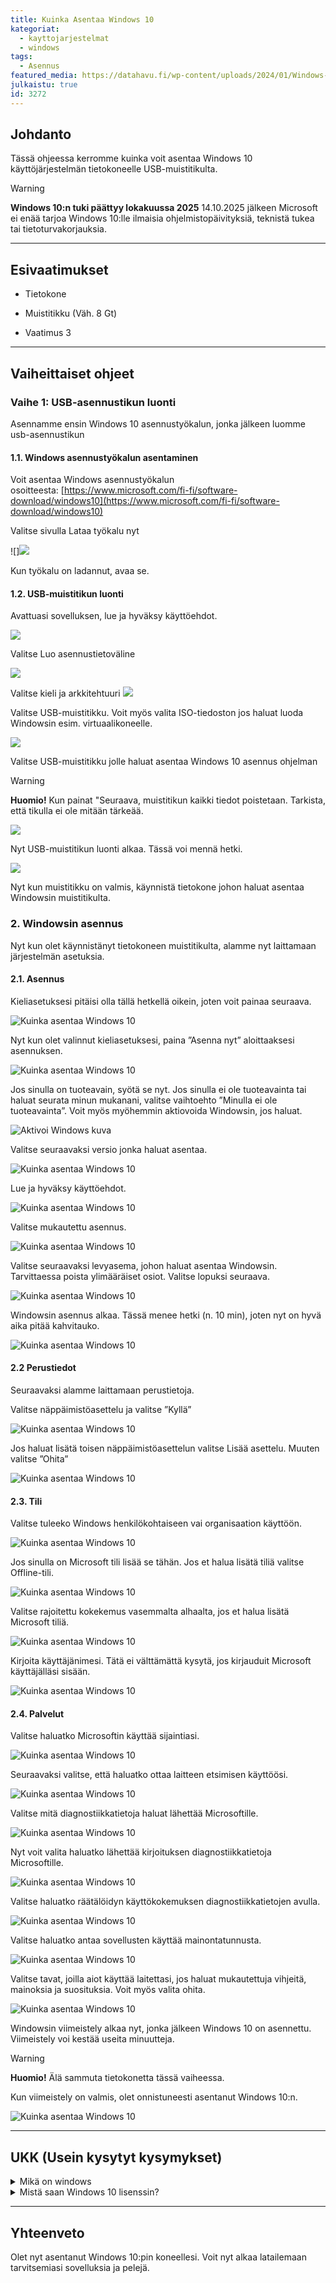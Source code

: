 ```yaml
---
title: Kuinka Asentaa Windows 10
kategoriat:
  - kayttojarjestelmat
  - windows
tags:
  - Asennus
featured_media: https://datahavu.fi/wp-content/uploads/2024/01/Windows-10-logo.jpg
julkaistu: true
id: 3272
---
```

## Johdanto

Tässä ohjeessa kerromme kuinka voit asentaa Windows 10 käyttöjärjestelmän tietokoneelle USB-muistitikulta.

> [!WARNING]
>**Windows 10:n tuki päättyy lokakuussa 2025**
> 14.10.2025 jälkeen Microsoft ei enää tarjoa Windows 10:lle ilmaisia ohjelmistopäivityksiä, teknistä tukea tai tietoturvakorjauksia.
>
---

## Esivaatimukset

- Tietokone

- Muistitikku (Väh. 8 Gt)

- Vaatimus 3

  

---

  
## Vaiheittaiset ohjeet

  

### Vaihe 1: USB-asennustikun luonti

Asennamme ensin Windows 10 asennustyökalun, jonka jälkeen luomme usb-asennustikun


#### 1.1. Windows asennustyökalun asentaminen

Voit asentaa Windows asennustyökalun osoitteesta: [https://www.microsoft.com/fi-fi/software-download/windows10](https://www.microsoft.com/fi-fi/software-download/windows10)  

Valitse sivulla Lataa työkalu nyt

![]![](https://datahavu.fi/wp-content/uploads/2025/04/Pasted-image-20250412163651.png)
  
Kun työkalu on ladannut, avaa se.

#### 1.2. USB-muistitikun luonti

Avattuasi sovelluksen, lue ja hyväksy käyttöehdot.

  ![](https://datahavu.fi/wp-content/uploads/2024/01/Win10Kayttoehdot-600x558.jpg)

Valitse Luo asennustietoväline
  
![](https://datahavu.fi/wp-content/uploads/2024/01/Win10asennustietovaline-600x279.jpg)

Valitse kieli ja arkkitehtuuri
![](https://datahavu.fi/wp-content/uploads/2024/01/Win10Kieli-Arkkitehtuuri.jpg)

Valitse USB-muistitikku. Voit myös valita ISO-tiedoston jos haluat luoda Windowsin esim. virtuaalikoneelle.

![](https://datahavu.fi/wp-content/uploads/2024/01/Win10Kaytettava-tietovaline.jpg)

Valitse USB-muistitikku jolle haluat asentaa Windows 10 asennus ohjelman

> [!WARNING]
> **Huomio!** Kun painat "Seuraava, muistitikun kaikki tiedot poistetaan. Tarkista, että tikulla ei ole mitään tärkeää.

![](https://datahavu.fi/wp-content/uploads/2024/01/Win10Valitse-USB.jpg)

Nyt USB-muistitikun luonti alkaa. Tässä voi mennä hetki.

![](https://datahavu.fi/wp-content/uploads/2024/01/Win10Valmis-1.jpg)

Nyt kun muistitikku on valmis, käynnistä tietokone johon haluat asentaa Windowsin muistitikulta.


### 2. Windowsin asennus

Nyt kun olet käynnistänyt tietokoneen muistitikulta, alamme nyt laittamaan järjestelmän asetuksia.

#### 2.1. Asennus​

Kieliasetuksesi pitäisi olla tällä hetkellä oikein, joten voit painaa seuraava.

![](https://datahavu.fi/wp-content/uploads/2024/01/Win10Kieli.jpg "Kuinka asentaa Windows 10")

Nyt kun olet valinnut kieliasetuksesi, paina ”Asenna nyt” aloittaaksesi asennuksen.

![](https://datahavu.fi/wp-content/uploads/2024/01/Win10AsennaNyt.jpg "Kuinka asentaa Windows 10")

Jos sinulla on tuoteavain, syötä se nyt. Jos sinulla ei ole tuoteavainta tai haluat seurata minun mukanani, valitse vaihtoehto ”Minulla ei ole tuoteavainta”. Voit myös myöhemmin aktiovoida Windowsin, jos haluat.

![Aktivoi Windows kuva](https://datahavu.fi/wp-content/uploads/2024/01/Win10AktivoiWindows.jpg "Kuinka asentaa Windows 10")

Valitse seuraavaksi versio jonka haluat asentaa.

![](https://datahavu.fi/wp-content/uploads/2024/01/Win10Versio.jpg "Kuinka asentaa Windows 10")

Lue ja hyväksy käyttöehdot.

![](https://datahavu.fi/wp-content/uploads/2024/01/Win10Kayttoehdot-2.jpg "Kuinka asentaa Windows 10")

Valitse mukautettu asennus.

![](https://datahavu.fi/wp-content/uploads/2024/01/Win10Asennustapa.jpg "Kuinka asentaa Windows 10")

Valitse seuraavaksi levyasema, johon haluat asentaa Windowsin. Tarvittaessa poista ylimääräiset osiot. Valitse lopuksi seuraava.

![](https://datahavu.fi/wp-content/uploads/2024/01/Win10Asema.jpg "Kuinka asentaa Windows 10")

Windowsin asennus alkaa. Tässä menee hetki (n. 10 min), joten nyt on hyvä aika pitää kahvitauko.

![](https://datahavu.fi/wp-content/uploads/2024/01/Win10AsennusAlkaa.jpg "Kuinka asentaa Windows 10")

#### 2.2 Perustiedot

Seuraavaksi alamme laittamaan perustietoja.

Valitse näppäimistöasettelu ja valitse ”Kyllä”

![](https://datahavu.fi/wp-content/uploads/2024/01/Win10NappaimistoAsettelu-870x570.jpg "Kuinka asentaa Windows 10")

Jos haluat lisätä toisen näppäimistöasettelun valitse Lisää asettelu. Muuten valitse ”Ohita”

![](https://datahavu.fi/wp-content/uploads/2024/01/Win10ToinenNappainAsettelu-870x570.jpg "Kuinka asentaa Windows 10")

#### 2.3. Tili​

Valitse tuleeko Windows henkilökohtaiseen vai organisaation käyttöön.

![](https://datahavu.fi/wp-content/uploads/2024/01/Win10Maaritys-870x570.jpg "Kuinka asentaa Windows 10")

Jos sinulla on Microsoft tili lisää se tähän. Jos et halua lisätä tiliä valitse Offline-tili.

![](https://datahavu.fi/wp-content/uploads/2024/01/Win10LisaaTili-870x570.jpg "Kuinka asentaa Windows 10")

Valitse rajoitettu kokekemus vasemmalta alhaalta, jos et halua lisätä Microsoft tiliä.

![](https://datahavu.fi/wp-content/uploads/2024/01/Win10KirjauduSisaan-870x570.jpg "Kuinka asentaa Windows 10")

Kirjoita käyttäjänimesi. Tätä ei välttämättä kysytä, jos kirjauduit Microsoft käyttäjälläsi sisään.

![](https://datahavu.fi/wp-content/uploads/2024/01/Win10Kayttajanimi-870x570.jpg "Kuinka asentaa Windows 10")

#### 2.4. Palvelut​

Valitse haluatko Microsoftin käyttää sijaintiasi.

![](https://datahavu.fi/wp-content/uploads/2024/01/Win10Sijainti-870x570.jpg "Kuinka asentaa Windows 10")

Seuraavaksi valitse, että haluatko ottaa laitteen etsimisen käyttöösi.

![](https://datahavu.fi/wp-content/uploads/2024/01/Win10EtsiLaitteeni-870x570.jpg "Kuinka asentaa Windows 10")

Valitse mitä diagnostiikkatietoja haluat lähettää Microsoftille.

![](https://datahavu.fi/wp-content/uploads/2024/01/Win10Diagnostiikka-870x570.jpg "Kuinka asentaa Windows 10")

Nyt voit valita haluatko lähettää kirjoituksen diagnostiikkatietoja Microsoftille.

![](https://datahavu.fi/wp-content/uploads/2024/01/Win10KasinKirjoitus-870x570.jpg "Kuinka asentaa Windows 10")

Valitse haluatko räätälöidyn käyttökokemuksen diagnostiikkatietojen avulla.

![](https://datahavu.fi/wp-content/uploads/2024/01/Win10Kayttokokemus-870x570.jpg "Kuinka asentaa Windows 10")

Valitse haluatko antaa sovellusten käyttää mainontatunnusta.

![](https://datahavu.fi/wp-content/uploads/2024/01/Win10Mainontatunnus-870x570.jpg "Kuinka asentaa Windows 10")

Valitse tavat, joilla aiot käyttää laitettasi, jos haluat mukautettuja vihjeitä, mainoksia ja suosituksia. Voit myös valita ohita.

![](https://datahavu.fi/wp-content/uploads/2024/01/Win10MukautaKayttokokemusta-870x570.jpg "Kuinka asentaa Windows 10")

Windowsin viimeistely alkaa nyt, jonka jälkeen Windows 10 on asennettu. Viimeistely voi kestää useita minuutteja.

> [!WARNING]
> **Huomio!** Älä sammuta tietokonetta tässä vaiheessa.

Kun viimeistely on valmis, olet onnistuneesti asentanut Windows 10:n.

![](https://datahavu.fi/wp-content/uploads/2024/01/Win10Tyopoyta-870x570.jpg "Kuinka asentaa Windows 10")

---

## UKK (Usein kysytyt kysymykset)

<details> <summary>Mikä on windows</summary> Windows on yksi tunnetuimmista käyttöjärjestelmistä. Windows on helppokäyttöinen sekä monipuolinen.  
Sen on valmistanut Microsoft. </details> <details> <summary>Mistä saan Windows 10 lisenssin?</summary> Windows 10 -lisenssejä voi yhä löytyä verkkokaupoista ja ohjelmistojen jälleenmyyjiltä. 
Huomioi kuitenkin, että Microsoftin tuki Windows 10:lle päättyy 14.10.2025, minkä jälkeen käyttöjärjestelmä ei enää saa tietoturvapäivityksiä. </details>

  

---

  

## Yhteenveto

Olet nyt asentanut Windows 10:pin koneellesi. Voit nyt alkaa latailemaan tarvitsemiasi sovelluksia ja pelejä.